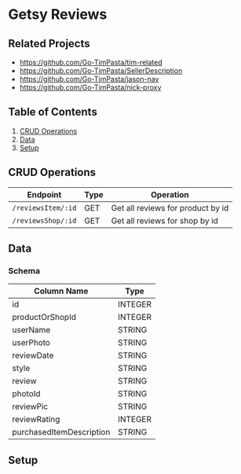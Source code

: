 # Getsy Reviews

## Related Projects

  - https://github.com/Go-TimPasta/tim-related
  - https://github.com/Go-TimPasta/SellerDescription
  - https://github.com/Go-TimPasta/jason-nav
  - https://github.com/Go-TimPasta/nick-proxy

## Table of Contents

1. [CRUD Operations](#CRUD-Operations)
2. [Data](#Data)
3. [Setup](#Setup)

## CRUD Operations

| Endpoint           | Type  | Operation                          |
|--------------------|-------|------------------------------------|
| `/reviewsItem/:id` | GET   | Get all reviews for product by id  |
| `/reviewsShop/:id` | GET   | Get all reviews for shop by id     |


## Data

### Schema

| Column Name              | Type    |
|--------------------------|---------|
| id                       | INTEGER |
| productOrShopId          | INTEGER |
| userName                 | STRING  |
| userPhoto                | STRING  |
| reviewDate               | STRING  |
| style                    | STRING  |
| review                   | STRING  |
| photoId                  | STRING  |
| reviewPic                | STRING  |
| reviewRating             | INTEGER |
| purchasedItemDescription | STRING  |

## Setup